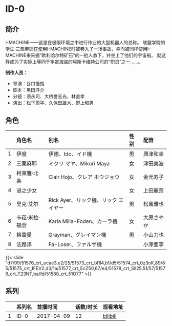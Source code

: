 # ID-0


## 简介

I-MACHINE——这是在极限环境之中进行作业的大型机器人的总称。
联盟学院的学生·三栗麻耶在使用I-MACHINE时被卷入了一场事故，幸而被同样使用I-MACHINE来采掘“欧利哈尔特矿石”的一批人救下，并坐上了他们的宇宙船。
就这样成为了实际上等同于宇宙海盗的埃斯卡维特公司的“职员”之一……。

**制作人员：**
- 导演：谷口悟朗
- 脚本：黑田洋介
- 分镜：须永司、大桥誉志光、林直孝
- 演出：松下周平、久保田雄大、野上和男

## 角色

|     |   角色名   |   别名  | 性别 |  配音  |
|:--- |:------  |:----      |:---  |:--   |
| 1 | 伊度 | 伊德、Ido、イド機 | 男 | 興津和幸 |
| 2 | 三栗麻耶 | ミクリ マヤ、Mikuri Maya | 女 | 津田美波 |
| 3 | 柯莱雅·北条 | Clair Hojo、クレア ホウジョウ | 女 | 金元寿子 |
| 4 | 谜之少女 |  | 女 | 上田麗奈 |
| 5 | 里克·艾尔 | Rick Ayer、リック機、リック エイヤー | 男 | 松風雅也 |
| 6 | 卡菈·米拉·福登 | Karla Milla-Foden、カーラ機 | 女 | 大原さやか |
| 7 | 格雷曼 | Grayman、グレイマン機 | 男 | 小山力也 |
| 8 | 法路泽 | Fa-Loser、ファルザ機 |  | 小澤亜李 |

{{< slide "d7/99/51576_crt_ocae3,e2/25/51573_crt_bI1l4,b1/d5/51574_crt_0z3oK,89/85/51575_crt_IFEV2,d3/1a/51577_crt_EcZ50,67/e4/51578_crt_Sll25,51/57/51579_crt_T23NT,ba/fd/51580_crt_51O77" >}}

## 系列

|     |   系列名   |   首播时间  | 话数/时长  | 观看地址 |
|:---  |:------    |:----      |:---       |:---  |
| 1 | ID-0 | 2017-04-09 | 12 | [bilibili](https://www.bilibili.com/bangumi/play/ep103432)  |



